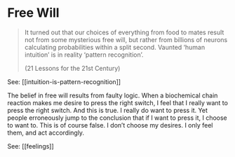 # Free Will

> It turned out that our choices of everything from food to mates result not from some mysterious free will, but rather from billions of neurons calculating probabilities within a split second. Vaunted ‘human intuition’ is in reality ‘pattern recognition’.
> 
> (21 Lessons for the 21st Century)

See: [[intuition-is-pattern-recognition]]

The belief in free will results from faulty logic. When a biochemical chain reaction makes me desire to press the right switch, I feel that I really want to press the right switch. And this is true. I really do want to press it. Yet people erroneously jump to the conclusion that if I want to press it, I choose to want to. This is of course false. I don’t choose my desires. I only feel them, and act accordingly.

See: [[feelings]]